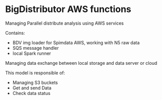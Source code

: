 # BigDistributor AWS functions 
Managing Parallel distribute analysis using AWS services

Contains:
- BDV img loader for Spimdata AWS, working with N5 raw data
- SQS message handler
- local Spark runner

Managing data exchange between local storage and data server or cloud

This model is responsible of:
- Managing S3 buckets
- Get and send Data
- Check data status
